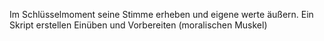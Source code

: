 Im Schlüsselmoment seine Stimme erheben und eigene werte äußern.
Ein Skript erstellen 
Einüben und Vorbereiten (moralischen Muskel)
